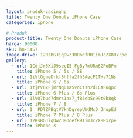 ```yaml
---
layout: produk-casinghp
title: Twenty One Donuts iPhone Case
categories: iphone

# Produk
product-title: Twenty One Donuts iPhone Case
harga: 90000
sku: hn-5457
image-drive: 12RsBGJiqDwZ3BOoefRHIimJcZXBRxrpe
gallery:
  - url: 1CdjJr5XiJ9secI5-FgBy7mURm62PoBPm
    title: iPhone 5 / 5s / SE
  - url: 1iVtQgneDrkf8hffa2fh5AecP1THa71Ns
    title: iPhone 6 / 6s
  - url: 1tjPV6xFjmrNq01aSvdCtsh2dLCAFuqpc
    title: iPhone 6 Plus / 6s Plus
  - url: 1lVQ7bud7dmrs1ax7_fB3eb5c99t0b8qk
    title: iPhone 7 / 8
  - url: 1__PDlZPBqtV7khDgrepUWdMcD_JnupEd
    title: iPhone 7 Plus / 8 Plus
  - url: 12RsBGJiqDwZ3BOoefRHIimJcZXBRxrpe
    title: iPhone X
---
```

